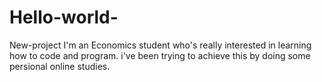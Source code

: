 # Hello-world-
New-project
I'm an Economics student who's really interested in learning how to code and program.
i've been trying to achieve this by doing some persional online studies.
